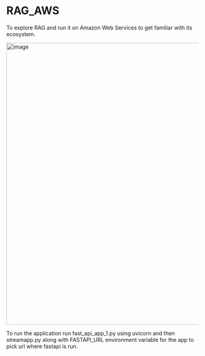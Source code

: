 # RAG_AWS
 To explore RAG and run it on Amazon Web Services to get familiar with its ecosystem.
 
<img width="565" height="736" alt="image" src="https://github.com/user-attachments/assets/e6ae515c-983f-45bf-bf75-9909bf70756b" />

To run the application run fast_api_app_1.py using uvicorn and then streamapp.py along with FASTAPI_URL environment variable for the app to pick url where fastapi is run.
